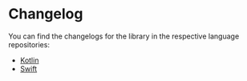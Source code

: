 # Changelog

You can find the changelogs for the library in the respective language repositories:
* [Kotlin](https://github.com/square/workflow-kotlin/releases)
* [Swift](https://github.com/square/workflow-swift/releases)
